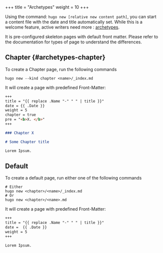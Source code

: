 +++
title = "Archetypes"
weight = 10
+++

Using the command: `hugo new [relative new content path]`, you can start a content file with the date and title automatically set. While this is a welcome feature, active writers need more : [archetypes](https://gohugo.io/content/archetypes/).

It is pre-configured skeleton pages with default front matter. Please refer to the documentation for types of page to understand the differences.

## Chapter {#archetypes-chapter}

To create a Chapter page, run the following commands

```
hugo new --kind chapter <name>/_index.md
```

It will create a page with predefined Front-Matter:

```markdown
+++
title = "{{ replace .Name "-" " " | title }}"
date = {{ .Date }}
weight = 5
chapter = true
pre = "<b>X. </b>"
+++

### Chapter X

# Some Chapter title

Lorem Ipsum.
```

## Default

To create a default page, run either one of the following commands

```
# Either
hugo new <chapter>/<name>/_index.md
# Or
hugo new <chapter>/<name>.md
```

It will create a page with predefined Front-Matter:

```markdown
+++
title = "{{ replace .Name "-" " " | title }}"
date =  {{ .Date }}
weight = 5
+++

Lorem Ipsum.
```